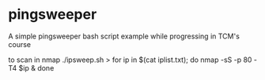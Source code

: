 # pingsweeper
A simple pingsweeper bash script example while progressing in TCM's course

to scan in nmap
./ipsweep.sh > <filename>
for ip in $(cat iplist.txt); do nmap -sS -p 80 -T4 $ip & done
